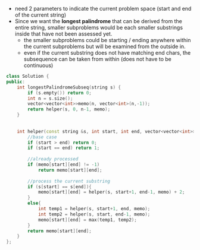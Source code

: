 - need 2 parameters to indicate the current problem space (start and end of the current string)
- Since we want the **longest palindrome** that can be derived from the entire string, smaller subproblems would be each smaller substrings inside that have not been assessed yet.
    - the smaller subproblems could be starting / ending anywhere within the current subproblems but will be examined from the outside in.
    - even if the current substring does not have matching end chars, the subsequence can be taken from within (does not have to be continuous)
    
```cpp
class Solution {
public:
    int longestPalindromeSubseq(string s) {
        if (s.empty()) return 0;
        int n = s.size();
        vector<vector<int>>memo(n, vector<int>(n,-1));
        return helper(s, 0, n-1, memo); 
    }
    
   
    int helper(const string &s, int start, int end, vector<vector<int>>&memo){ 
        //base case
        if (start > end) return 0;
        if (start == end) return 1;
        
        //already processed
        if (memo[start][end] != -1) 
            return memo[start][end];
        
        //process the current substring
        if (s[start] == s[end]){
            memo[start][end] = helper(s, start+1, end-1, memo) + 2;
        }
        else{
            int temp1 = helper(s, start+1, end, memo);
            int temp2 = helper(s, start, end-1, memo);
            memo[start][end] = max(temp1, temp2);
        }
        return memo[start][end];
    }
};
```
